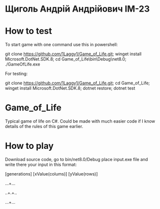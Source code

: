 # Щиголь Андрій Андрійович ІМ-23

# How to test

To start game with one command use this in powershell:

git clone https://github.com/1Laggy1/Game_of_Life.git; winget install Microsoft.DotNet.SDK.8; cd Game_of_Life\bin\Debug\net8.0\; ./GameOfLife.exe

For testing:

git clone https://github.com/1Laggy1/Game_of_Life.git; cd Game_of_Life; winget install Microsoft.DotNet.SDK.8; dotnet restore; dotnet test


# Game_of_Life

Typical game of life on C#.
Could be made with much easier code if I know details of the rules of this game earlier.

# How to play

Download source code, go to bin/net8.0/Debug place input.exe file and write there your input in this format:

[generations] [xValue(colums)] [yValue(rows)]



...+...

..+.+..

...+...

